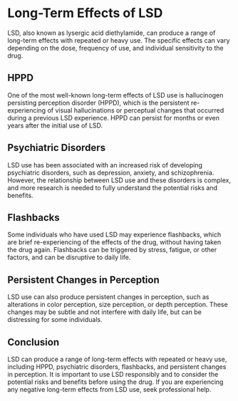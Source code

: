 # Long-Term Effects of LSD

LSD, also known as lysergic acid diethylamide, can produce a range of long-term effects with repeated or heavy use. The specific effects can vary depending on the dose, frequency of use, and individual sensitivity to the drug.

## HPPD

One of the most well-known long-term effects of LSD use is hallucinogen persisting perception disorder (HPPD), which is the persistent re-experiencing of visual hallucinations or perceptual changes that occurred during a previous LSD experience. HPPD can persist for months or even years after the initial use of LSD.

## Psychiatric Disorders

LSD use has been associated with an increased risk of developing psychiatric disorders, such as depression, anxiety, and schizophrenia. However, the relationship between LSD use and these disorders is complex, and more research is needed to fully understand the potential risks and benefits.

## Flashbacks

Some individuals who have used LSD may experience flashbacks, which are brief re-experiencing of the effects of the drug, without having taken the drug again. Flashbacks can be triggered by stress, fatigue, or other factors, and can be disruptive to daily life.

## Persistent Changes in Perception

LSD use can also produce persistent changes in perception, such as alterations in color perception, size perception, or depth perception. These changes may be subtle and not interfere with daily life, but can be distressing for some individuals.

## Conclusion

LSD can produce a range of long-term effects with repeated or heavy use, including HPPD, psychiatric disorders, flashbacks, and persistent changes in perception. It is important to use LSD responsibly and to consider the potential risks and benefits before using the drug. If you are experiencing any negative long-term effects from LSD use, seek professional help.
